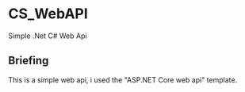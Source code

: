 # CS_WebAPI
Simple .Net C# Web Api

## Briefing

This is a simple web api, i used the "ASP.NET Core web api" template.

